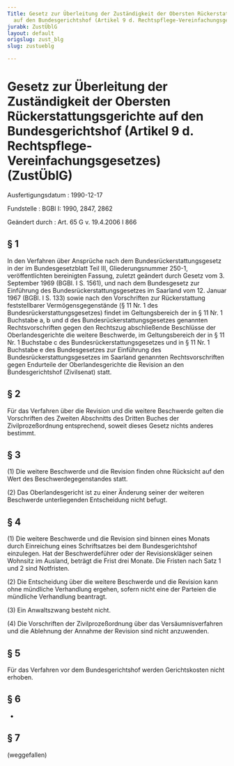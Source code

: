 ```yaml
---
Title: Gesetz zur Überleitung der Zuständigkeit der Obersten Rückerstattungsgerichte
  auf den Bundesgerichtshof (Artikel 9 d. Rechtspflege-Vereinfachungsgesetzes)
jurabk: ZustÜblG
layout: default
origslug: zust_blg
slug: zustueblg

---
```


# Gesetz zur Überleitung der Zuständigkeit der Obersten Rückerstattungsgerichte auf den Bundesgerichtshof (Artikel 9 d. Rechtspflege-Vereinfachungsgesetzes) (ZustÜblG)

Ausfertigungsdatum
:   1990-12-17

Fundstelle
:   BGBl I: 1990, 2847, 2862

Geändert durch
:   Art. 65 G v. 19.4.2006 I 866


## § 1

In den Verfahren über Ansprüche nach dem Bundesrückerstattungsgesetz in der im Bundesgesetzblatt Teil III, Gliederungsnummer 250-1, veröffentlichten bereinigten Fassung, zuletzt geändert durch Gesetz vom 3. September 1969 (BGBl. I S. 1561), und nach dem Bundesgesetz zur Einführung des Bundesrückerstattungsgesetzes im Saarland vom 12. Januar 1967 (BGBl. I S. 133) sowie nach den Vorschriften zur Rückerstattung feststellbarer Vermögensgegenstände (§ 11 Nr. 1 des Bundesrückerstattungsgesetzes) findet im Geltungsbereich der in § 11 Nr. 1 Buchstabe a, b und d des Bundesrückerstattungsgesetzes genannten Rechtsvorschriften gegen den Rechtszug abschließende Beschlüsse der Oberlandesgerichte die weitere Beschwerde, im Geltungsbereich der in § 11 Nr. 1 Buchstabe c des Bundesrückerstattungsgesetzes und in § 11 Nr. 1 Buchstabe e des Bundesgesetzes zur Einführung des Bundesrückerstattungsgesetzes im Saarland genannten Rechtsvorschriften gegen Endurteile der Oberlandesgerichte die Revision an den Bundesgerichtshof (Zivilsenat) statt.


## § 2

Für das Verfahren über die Revision und die weitere Beschwerde gelten die Vorschriften des Zweiten Abschnitts des Dritten Buches der Zivilprozeßordnung entsprechend, soweit dieses Gesetz nichts anderes bestimmt.


## § 3

(1) Die weitere Beschwerde und die Revision finden ohne Rücksicht auf den Wert des Beschwerdegegenstandes statt.

(2) Das Oberlandesgericht ist zu einer Änderung seiner der weiteren Beschwerde unterliegenden Entscheidung nicht befugt.


## § 4

(1) Die weitere Beschwerde und die Revision sind binnen eines Monats durch Einreichung eines Schriftsatzes bei dem Bundesgerichtshof einzulegen. Hat der Beschwerdeführer oder der Revisionskläger seinen Wohnsitz im Ausland, beträgt die Frist drei Monate. Die Fristen nach Satz 1 und 2 sind Notfristen.

(2) Die Entscheidung über die weitere Beschwerde und die Revision kann ohne mündliche Verhandlung ergehen, sofern nicht eine der Parteien die mündliche Verhandlung beantragt.

(3) Ein Anwaltszwang besteht nicht.

(4) Die Vorschriften der Zivilprozeßordnung über das Versäumnisverfahren und die Ablehnung der Annahme der Revision sind nicht anzuwenden.


## § 5

Für das Verfahren vor dem Bundesgerichtshof werden Gerichtskosten nicht erhoben.


## § 6

-


## § 7

(weggefallen)

